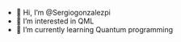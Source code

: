 - 👋 Hi, I’m @Sergiogonzalezpi
- 👀 I’m interested in QML
- 🌱 I’m currently learning Quantum programming
<!---
- 💞️ I’m looking to collaborate on ...
- 📫 How to reach me ...
--->
<!---
Sergiogonzalezpi/Sergiogonzalezpi is a ✨ special ✨ repository because its `README.md` (this file) appears on your GitHub profile.
You can click the Preview link to take a look at your changes.
--->
